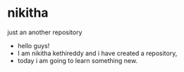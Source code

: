 # nikitha
just an another repository
* hello guys!
* I am nikitha kethireddy and i have created a repository,
* today i am going to learn something new.
